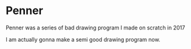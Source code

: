 # Penner
Penner was a series of bad drawing program I made on scratch in 2017

I am actually gonna make a semi good drawing program now.
